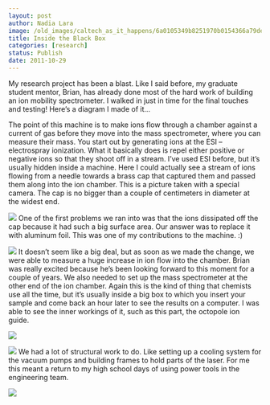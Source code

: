 ```yaml
---
layout: post
author: Nadia Lara
image: /old_images/caltech_as_it_happens/6a0105349b8251970b0154366a79de970c.jpg
title: Inside the Black Box
categories: [research]
status: Publish
date: 2011-10-29
---
```



My research project has been a blast. Like I said before, my graduate student mentor, Brian, has already done most of the hard work of building an ion mobility spectrometer. I walked in just in time for the final touches and testing! Here’s a diagram I made of it…

The point of this machine is to make ions flow through a chamber against a current of gas before they move into the mass spectrometer, where you can measure their mass. You start out by generating ions at the ESI – electrospray ionization. What it basically does is repel either positive or negative ions so that they shoot off in a stream. I’ve used ESI before, but it’s usually hidden inside a machine. Here I could actually see a stream of ions flowing from a needle towards a brass cap that captured them and passed them along into the ion chamber. This is a picture taken with a special camera. The cap is no bigger than a couple of centimeters in diameter at the widest end.


![](/old_images/caltech_as_it_happens/6a0105349b8251970b01539296ed8a970b.jpg)
One of the first problems we ran into was that the ions dissipated off the cap because it had such a big surface area. Our answer was to replace it with aluminum foil. This was one of my contributions to the machine. :)

![](/old_images/caltech_as_it_happens/6a0105349b8251970b0154366a7d89970c.jpg)
It doesn’t seem like a big deal, but as soon as we made the change, we were able to measure a huge increase in ion flow into the chamber. Brian was really excited because he’s been looking forward to this moment for a couple of years. We also needed to set up the mass spectrometer at the other end of the ion chamber. Again this is the kind of thing that chemists use all the time, but it’s usually inside a big box to which you insert your sample and come back an hour later to see the results on a computer. I was able to see the inner workings of it, such as this part, the octopole ion guide.


![](/old_images/caltech_as_it_happens/6a0105349b8251970b0162fbec425e970d.jpg)


![](/old_images/caltech_as_it_happens/6a0105349b8251970b0162fbec4399970d.jpg)
We had a lot of structural work to do. Like setting up a cooling system for the vacuum pumps and building frames to hold parts of the laser. For me this meant a return to my high school days of using power tools in the engineering team.


![](/old_images/caltech_as_it_happens/6a0105349b8251970b0154366a81ac970c.jpg)
